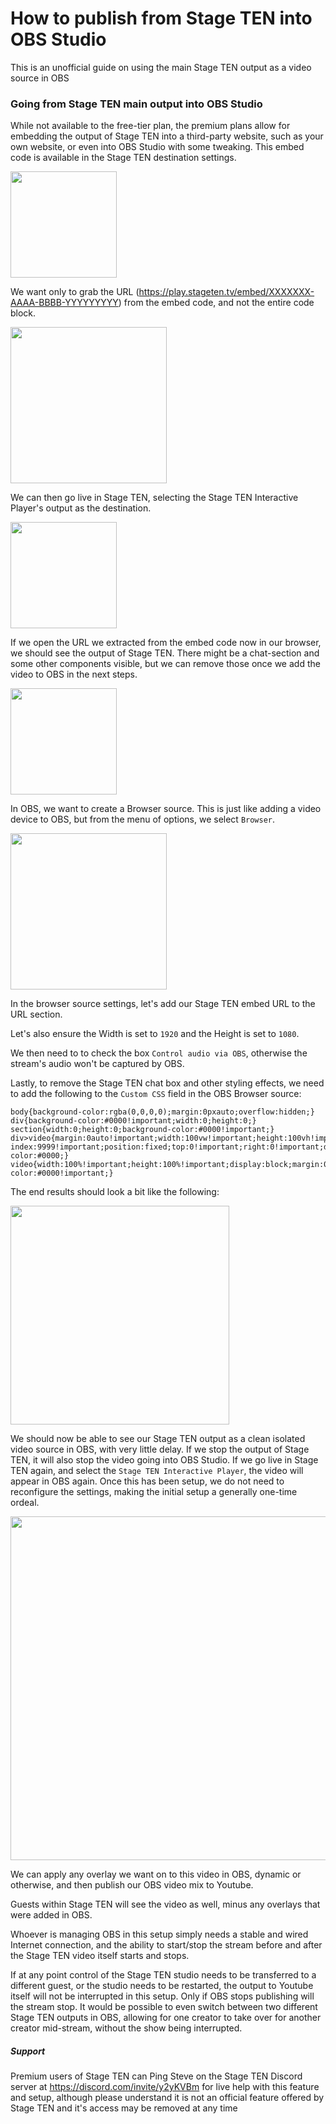 # How to publish from Stage TEN into OBS Studio

This is an unofficial guide on using the main Stage TEN output as a video source in OBS

### Going from Stage TEN main output into OBS Studio

While not available to the free-tier plan, the premium plans allow for embedding the output of Stage TEN into a third-party website, such as your own website, or even into OBS Studio with some tweaking. This embed code is available in the Stage TEN destination settings.

<img src="https://user-images.githubusercontent.com/2575698/203494522-90279f82-b99b-44f6-9851-90000c7a6835.png" height="170" />

We want only to grab the URL (https://play.stageten.tv/embed/XXXXXXX-AAAA-BBBB-YYYYYYYYY) from the embed code, and not the entire code block.

<img src="https://user-images.githubusercontent.com/2575698/203493911-7b225b92-81a4-40f9-ba47-d51738253aad.png" height="250" />

We can then go live in Stage TEN, selecting the Stage TEN Interactive Player's output as the destination. 

<img src="https://user-images.githubusercontent.com/2575698/203497924-8e9371fc-9098-4409-883d-857fc99e0bbb.png" height="170" />


If we open the URL we extracted from the embed code now in our browser, we should see the output of Stage TEN.  There might be a chat-section and some other components visible, but we can remove those once we add the video to OBS in the next steps.

<img src="https://user-images.githubusercontent.com/2575698/203493652-d81e92f9-e21e-4489-9273-3b8f4863cd16.png" height="170" />


In OBS, we want to create a Browser source. This is just like adding a video device to OBS, but from the menu of options, we select `Browser`.

<img src="https://user-images.githubusercontent.com/2575698/203499296-b34b0a08-7d0f-4948-b2f8-8058c18e2aed.png" height="250" />

In the browser source settings, let's add our Stage TEN embed URL to the URL section.

Let's also ensure the Width is set to `1920` and the Height is set to `1080`.

We then need to to check the box `Control audio via OBS`, otherwise the stream's audio won't be captured by OBS.

Lastly, to remove the Stage TEN chat box and other styling effects, we need to add the following to the `Custom CSS` field in the OBS Browser source:
```
body{background-color:rgba(0,0,0,0);margin:0pxauto;overflow:hidden;}
div{background-color:#0000!important;width:0;height:0;}
section{width:0;height:0;background-color:#0000!important;}
div>video{margin:0auto!important;width:100vw!important;height:100vh!important;z-index:9999!important;position:fixed;top:0!important;right:0!important;display:block!important;background-color:#0000;}
video{width:100%!important;height:100%!important;display:block;margin:0auto;padding:0;background-color:#0000!important;}
```

The end results should look a bit like the following:

<img src="https://user-images.githubusercontent.com/2575698/203493136-7c850584-4936-46cc-976b-e27c6e3cd9df.png" width="350" />

We should now be able to see our Stage TEN output as a clean isolated video source in OBS, with very little delay.  If we stop the output of Stage TEN, it will also stop the video going into OBS Studio. If we go live in Stage TEN again, and select the `Stage TEN Interactive Player`, the video will appear in OBS again.  Once this has been setup, we do not need to reconfigure the settings, making the initial setup a generally one-time ordeal.


<img src="https://user-images.githubusercontent.com/2575698/203503355-5e535be4-810b-4f47-ab9f-bd56465c85bd.png" width="550" />

We can apply any overlay we want on to this video in OBS, dynamic or otherwise, and then publish our OBS video mix to Youtube.

Guests within Stage TEN will see the video as well, minus any overlays that were added in OBS.

Whoever is managing OBS in this setup simply needs a stable and wired Internet connection, and the ability to start/stop the stream before and after the Stage TEN video itself starts and stops.

If at any point control of the Stage TEN studio needs to be transferred to a different guest, or the studio needs to be restarted, the output to Youtube itself will not be interrupted in this setup. Only if OBS stops publishing will the stream stop.  It would be possible to even switch between two different Stage TEN outputs in OBS, allowing for one creator to take over for another creator mid-stream, without the show being interrupted.


##### Support
Premium users of Stage TEN can Ping Steve on the Stage TEN Discord server at https://discord.com/invite/y2yKVBm for live help with this feature and setup, although please understand it is not an official feature offered by Stage TEN and it's access may be removed at any time

